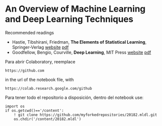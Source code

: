 # An Overview of Machine Learning and Deep Learning Techniques

Recommended readings

- Hastie, Tibshirani, Friedman, **The Elements of Statistical Learning**, Springer-Verlag [website](https://web.stanford.edu/~hastie/ElemStatLearn/) [pdf](https://web.stanford.edu/~hastie/ElemStatLearn/printings/ESLII_print12.pdf)
- Goodfellow, Bengio, Courville, **Deep Learning**, MIT Press [website](https://www.deeplearningbook.org/) [pdf](https://github.com/janishar/mit-deep-learning-book-pdf)

Para abrir Colaboratory, reemplace 
```
https://github.com
```
in the url of the notebook file, with
```
https://colab.research.google.com/github
```
Para tener todo el repositorio a disposición, dentro del notebook use:
```
import os
if os.getcwd()=='/content':
    ! git clone https://github.com/myforkedrepositories/20182.mldl.git
    os.chdir('/content/20182.mldl')
````


